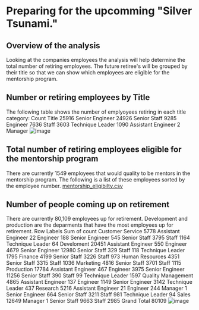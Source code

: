 # Preparing for the upcomming "Silver Tsunami."
## Overview of the analysis
Looking at the companies employees the analysis will help determine the total number of retiring employees.
The future retiree's will be grouped by their title so that we can show which employees are eligible for the mentorship program. 

## Number or retiring employees by Title

The following table shows the number of emplyoyees retiring in each title category:
Count	Title
25916	Senior Engineer
24926	Senior Staff
9285	Engineer
7636	Staff
3603	Technique Leader
1090	Assistant Engineer
2	Manager
![image](https://user-images.githubusercontent.com/117044267/208932613-42d25acd-99a6-495e-81f1-2581de4254d9.png)

## Total number of retiring employees eligible for the mentorship program

There are currently 1549 employees that would quality to be mentors in the mentorship program. The following is a list of these employees sorted by the employee number. [mentorship_eligibilty.csv](https://github.com/kevenewe/PH_EmployeeDB/files/10278674/mentorship_eligibilty.csv)

## Number of people coming up on retirement 
There are currently 80,109 employees up for retirement. 
Development and production are the deparments that have the most employees up for retirement. 
Row Labels	Sum of count
Customer Service	5778
Assistant Engineer	22
Engineer	188
Senior Engineer	545
Senior Staff	3795
Staff	1164
Technique Leader	64
Develoment	20451
Assistant Engineer	550
Engineer	4679
Senior Engineer	12980
Senior Staff	329
Staff	118
Technique Leader	1795
Finance	4199
Senior Staff	3226
Staff	973
Human Resources	4351
Senior Staff	3315
Staff	1036
Marketing	4816
Senior Staff	3701
Staff	1115
Production	17784
Assistant Engineer	467
Engineer	3975
Senior Engineer	11256
Senior Staff	390
Staff	99
Technique Leader	1597
Quality Management	4865
Assistant Engineer	137
Engineer	1149
Senior Engineer	3142
Technique Leader	437
Research	5216
Assistant Engineer	21
Engineer	244
Manager	1
Senior Engineer	664
Senior Staff	3211
Staff	981
Technique Leader	94
Sales	12649
Manager	1
Senior Staff	9663
Staff	2985
Grand Total	80109
![image](https://user-images.githubusercontent.com/117044267/209016481-b540044d-213e-4277-9b18-5cc4add168d2.png)
